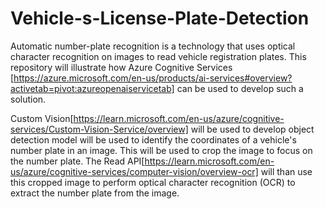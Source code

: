 # Vehicle-s-License-Plate-Detection
Automatic number-plate recognition is a technology that uses optical character recognition on images to read vehicle registration plates. This repository will illustrate how Azure Cognitive Services [https://azure.microsoft.com/en-us/products/ai-services#overview?activetab=pivot:azureopenaiservicetab] can be used to develop such a solution.

Custom Vision[https://learn.microsoft.com/en-us/azure/cognitive-services/Custom-Vision-Service/overview] will be used to develop object detection model will be used to identify the coordinates of a vehicle's number plate in an image. This will be used to crop the image to focus on the number plate. The Read API[https://learn.microsoft.com/en-us/azure/cognitive-services/computer-vision/overview-ocr] will than use this cropped image to perform optical character recognition (OCR) to extract the number plate from the image.



